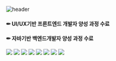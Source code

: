 

<!--
**eing98/eing98** is a ✨ _special_ ✨ repository because its `README.md` (this file) appears on your GitHub profile.

Here are some ideas to get you started:

- 🔭 I’m currently working on ...
- 🌱 I’m currently learning ...
- 👯 I’m looking to collaborate on ...
- 🤔 I’m looking for help with ...
- 💬 Ask me about ...
- 📫 How to reach me: ...
- 😄 Pronouns: ...
- ⚡ Fun fact: ...
-->
![header](https://capsule-render.vercel.app/api?type=wave&color=auto&height=300&section=header&text=Soyeung%20Yun&fontSize=90)


#### ✏ UI/UX기반 프론트엔드 개발자 양성 과정 수료
#### ✏ 자바기반 백엔드개발자 양성 과정 수료

<img src="https://img.shields.io/badge/Java-3766AB?style=flat&logo=Java&logoColor=#007396"/>
<img src="https://img.shields.io/badge/Spring-3766AB?style=flat&logo=Spring&logoColor=#000"/>
<img src="https://img.shields.io/badge/MySQL-3766AB?style=flat&logo=MySQL&logoColor=#4479A1"/>
<img src="https://img.shields.io/badge/Oracle-3766AB?style=flat&logo=Oracle&logoColor=#F80000"/>



<img src="https://img.shields.io/badge/HTML5-3766AB?style=flat&logo=HTML5&logoColor=#E34F26"/>
<img src="https://img.shields.io/badge/CSS3-3766AB?style=flat&logo=CSS3&logoColor=#1572B6"/>
<img src="https://img.shields.io/badge/JavaScript-3766AB?style=flat&logo=JavaScript&logoColor=#F7DF1E"/>
<img src="https://img.shields.io/badge/jQuery-3766AB?style=flat&logo=jQuery&logoColor=#0769AD"/>


